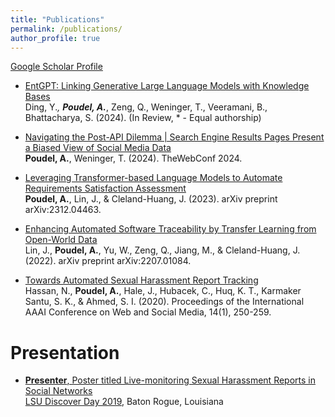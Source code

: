 ```yaml
---
title: "Publications"
permalink: /publications/
author_profile: true
---
```


[Google Scholar Profile](https://scholar.google.com/citations?user=bjDppecAAAAJ&hl=en)<br>

* [EntGPT: Linking Generative Large Language Models with Knowledge Bases](https://arxiv.org/abs/2402.06738)<br>
Ding, Y.*, <b>Poudel, A.*</b>, Zeng, Q., Weninger, T., Veeramani, B., Bhattacharya, S. (2024). (In Review, * - Equal authorship)

* [Navigating the Post-API Dilemma | Search Engine Results Pages Present a Biased View of Social Media Data](https://arxiv.org/pdf/2401.15479.pdf)<br>
<b>Poudel, A.</b>, Weninger, T. (2024). TheWebConf 2024.

* [Leveraging Transformer-based Language Models to Automate Requirements Satisfaction Assessment](https://arxiv.org/pdf/2312.04463.pdf)<br>
<b>Poudel, A.</b>, Lin, J., & Cleland-Huang, J. (2023). arXiv preprint arXiv:2312.04463.

* [Enhancing Automated Software Traceability by Transfer Learning from Open-World Data](https://arxiv.org/abs/2207.01084)<br>
Lin, J., <b>Poudel, A.</b>, Yu, W., Zeng, Q., Jiang, M., & Cleland-Huang, J. (2022). arXiv preprint arXiv:2207.01084.


* [Towards Automated Sexual Harassment Report Tracking](https://ojs.aaai.org//index.php/ICWSM/article/view/7296)<br>
Hassan, N., <b>Poudel, A.</b>, Hale, J., Hubacek, C., Huq, K. T., Karmaker Santu, S. K., & Ahmed, S. I. (2020). Proceedings of the International AAAI Conference on Web and Social Media, 14(1), 250-259.


Presentation
======

* [<b>Presenter</b>, Poster titled Live-monitoring Sexual Harassment Reports in Social Networks](https://apoudel1021.github.io/files/LSU%20Research%20DAY%202019.pdf)<br>
<a href= "https://sites01.lsu.edu/wp/discover/files/2019/04/Discover-Day-Program-2019-online.pdf"> LSU Discover Day 2019</a>, Baton Rogue, Louisiana




